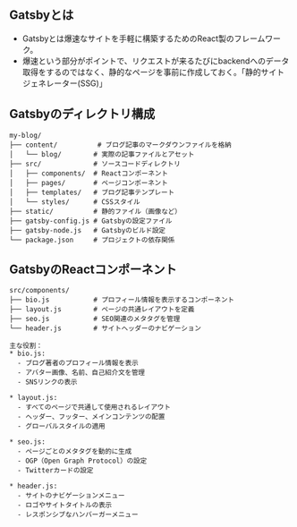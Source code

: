 ## Gatsbyとは
* Gatsbyとは爆速なサイトを手軽に構築するためのReact製のフレームワーク。
* 爆速という部分がポイントで、リクエストが来るたびにbackendへのデータ取得をするのではなく、静的なページを事前に作成しておく。「静的サイトジェネレーター(SSG)」

## Gatsbyのディレクトリ構成
```
my-blog/
├── content/          # ブログ記事のマークダウンファイルを格納
│   └── blog/        # 実際の記事ファイルとアセット
├── src/             # ソースコードディレクトリ
│   ├── components/  # Reactコンポーネント
│   ├── pages/       # ページコンポーネント
│   ├── templates/   # ブログ記事テンプレート
│   └── styles/      # CSSスタイル
├── static/          # 静的ファイル（画像など）
├── gatsby-config.js # Gatsbyの設定ファイル
├── gatsby-node.js   # Gatsbyのビルド設定
└── package.json     # プロジェクトの依存関係
```

## GatsbyのReactコンポーネント
```
src/components/
├── bio.js           # プロフィール情報を表示するコンポーネント
├── layout.js        # ページの共通レイアウトを定義
├── seo.js           # SEO関連のメタタグを管理
└── header.js        # サイトヘッダーのナビゲーション

主な役割：
* bio.js: 
  - ブログ著者のプロフィール情報を表示
  - アバター画像、名前、自己紹介文を管理
  - SNSリンクの表示

* layout.js:
  - すべてのページで共通して使用されるレイアウト
  - ヘッダー、フッター、メインコンテンツの配置
  - グローバルスタイルの適用

* seo.js:
  - ページごとのメタタグを動的に生成
  - OGP（Open Graph Protocol）の設定
  - Twitterカードの設定

* header.js:
  - サイトのナビゲーションメニュー
  - ロゴやサイトタイトルの表示
  - レスポンシブなハンバーガーメニュー